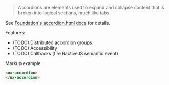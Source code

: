 > Accordions are elements used to expand and collapse content that is broken into logical sections, much like tabs.

See [Foundation's accordion.html docs](http://foundation.zurb.com/docs/components/accordion.html) for details.

Features:

* (TODO) Distributed accordion groups
* (TODO) Accessibility
* (TODO) Callbacks (fire RactiveJS semantic event)

Markup example:

```html
<ux-accordion>
</ux-accordion>
```
